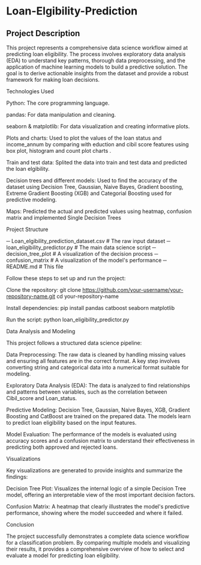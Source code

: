 # Loan-Elgibility-Prediction

## Project Description

This project represents a comprehensive data science workflow aimed at predicting loan eligibility. The process involves exploratory data analysis (EDA) to understand key patterns, thorough data preprocessing, and the application of machine learning models to build a predictive solution. The goal is to derive actionable insights from the dataset and provide a robust framework for making loan decisions.


Technologies Used

Python: The core programming language.

pandas: For data manipulation and cleaning.

seaborn & matplotlib: For data visualization and creating informative plots.

Plots and charts: Used to plot the values of the loan status and income_annum by comparing with eduction and cibil score features using box plot, histogram and count plot charts .

Train and test data: Splited the data into train and test data and predicted the loan elgibility.

Decision trees and different models: Used to find the accuracy of the dataset using Decision Tree, Gaussian, Naive Bayes, Gradient boosting, Extreme Gradient Boosting (XGB) and Categorial Boosting used for predictive modeling.

Maps: Predicted the actual and predicted values using heatmap, confusion matrix and implemented Single Decision Trees


Project Structure

─ Loan_elgibility_prediction_dataset.csv  # The raw input dataset
─ loan_eligibility_predictor.py           # The main data science script
─ decision_tree_plot                      # A visualization of the decision process
─ confusion_matrix                        # A visualization of the model's performance
─ README.md                               # This file


Follow these steps to set up and run the project:

Clone the repository:
git clone https://github.com/your-username/your-repository-name.git
cd your-repository-name

Install dependencies:
pip install pandas catboost seaborn matplotlib

Run the script:
python loan_eligibility_predictor.py


Data Analysis and Modeling

This project follows a structured data science pipeline:

Data Preprocessing: The raw data is cleaned by handling missing values and ensuring all features are in the correct format. A key step involves converting string and categorical data into a numerical format suitable for modeling.

Exploratory Data Analysis (EDA): The data is analyzed to find relationships and patterns between variables, such as the correlation between Cibil_score and Loan_status.

Predictive Modeling: Decision Tree, Gaussian, Naive Bayes, XGB, Gradient Boosting and CatBoost are trained on the prepared data. The models learn to predict loan eligibility based on the input features.

Model Evaluation: The performance of the models is evaluated using accuracy scores and a confusion matrix to understand their effectiveness in predicting both approved and rejected loans.


Visualizations

Key visualizations are generated to provide insights and summarize the findings:

Decision Tree Plot: Visualizes the internal logic of a simple Decision Tree model, offering an interpretable view of the most important decision factors.

Confusion Matrix: A heatmap that clearly illustrates the model's predictive performance, showing where the model succeeded and where it failed.


Conclusion

The project successfully demonstrates a complete data science workflow for a classification problem. By comparing multiple models and visualizing their results, it provides a comprehensive overview of how to select and evaluate a model for predicting loan eligibility.
